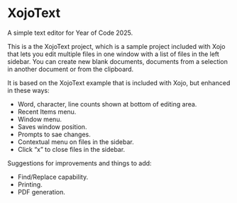 # XojoText
A simple text editor for Year of Code 2025.

This is a the XojoText project, which is a sample project included with Xojo that lets you edit multiple files in one window with a list of files in the left sidebar. You can create new blank documents, documents from a selection in another document or from the clipboard.

It is based on the XojoText example that is included with Xojo, but enhanced in these ways:

* Word, character, line counts shown at bottom of editing area.
* Recent Items menu.
* Window menu.
* Saves window position.
* Prompts to sae changes.
* Contextual menu on files in the sidebar.
* Click “x” to close files in the sidebar.

Suggestions for improvements and things to add:

* Find/Replace capability.
* Printing.
* PDF generation.

